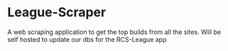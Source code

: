 # League-Scraper
A web scraping application to get the top builds from all the sites. Will be self hosted to update our dbs for the RCS-League app
